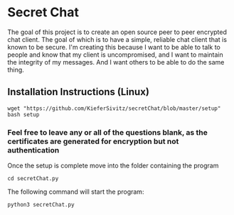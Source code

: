 # Secret Chat
The goal of this project is to create an open source peer to peer encrypted chat client. The goal of which is to have a simple, reliable chat client that is known to be secure. I'm creating this because I want to be able to talk to people and know that my client is uncompromised, and I want to maintain the integrity of my messages. And I want others to be able to do the same thing.

## Installation Instructions (Linux)

	wget "https://github.com/KieferSivitz/secretChat/blob/master/setup"
	bash setup

### Feel free to leave any or all of the questions blank, as the certificates are generated for encryption but not authentication

Once the setup is complete move into the folder containing the program

	cd secretChat.py

The following command will start the program:

	python3 secretChat.py


